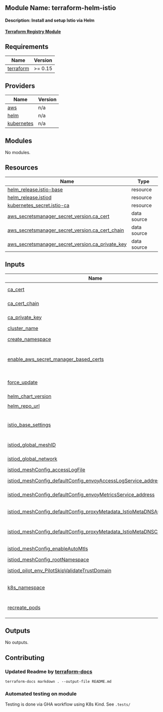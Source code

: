 ## Module Name: terraform-helm-istio
#### Description: Install and setup Istio via Helm
#### [Terraform Registry Module](https://registry.terraform.io/modules/sepulworld/istio/helm/latest)

<!-- BEGIN_TF_DOCS -->
## Requirements

| Name | Version |
|------|---------|
| <a name="requirement_terraform"></a> [terraform](#requirement\_terraform) | >= 0.15 |

## Providers

| Name | Version |
|------|---------|
| <a name="provider_aws"></a> [aws](#provider\_aws) | n/a |
| <a name="provider_helm"></a> [helm](#provider\_helm) | n/a |
| <a name="provider_kubernetes"></a> [kubernetes](#provider\_kubernetes) | n/a |

## Modules

No modules.

## Resources

| Name | Type |
|------|------|
| [helm_release.istio-base](https://registry.terraform.io/providers/hashicorp/helm/latest/docs/resources/release) | resource |
| [helm_release.istiod](https://registry.terraform.io/providers/hashicorp/helm/latest/docs/resources/release) | resource |
| [kubernetes_secret.istio-ca](https://registry.terraform.io/providers/hashicorp/kubernetes/latest/docs/resources/secret) | resource |
| [aws_secretsmanager_secret_version.ca_cert](https://registry.terraform.io/providers/hashicorp/aws/latest/docs/data-sources/secretsmanager_secret_version) | data source |
| [aws_secretsmanager_secret_version.ca_cert_chain](https://registry.terraform.io/providers/hashicorp/aws/latest/docs/data-sources/secretsmanager_secret_version) | data source |
| [aws_secretsmanager_secret_version.ca_private_key](https://registry.terraform.io/providers/hashicorp/aws/latest/docs/data-sources/secretsmanager_secret_version) | data source |

## Inputs

| Name | Description | Type | Default | Required |
|------|-------------|------|---------|:--------:|
| <a name="input_ca_cert"></a> [ca\_cert](#input\_ca\_cert) | the aws secret arn to use for the ca\_cert, required | `string` | `""` | no |
| <a name="input_ca_cert_chain"></a> [ca\_cert\_chain](#input\_ca\_cert\_chain) | the aws secret arn to use for the ca\_cert\_chain, required | `string` | `""` | no |
| <a name="input_ca_private_key"></a> [ca\_private\_key](#input\_ca\_private\_key) | the aws secret arn to use for ca\_private\_key, required | `string` | `""` | no |
| <a name="input_cluster_name"></a> [cluster\_name](#input\_cluster\_name) | k8s cluster name, required | `any` | n/a | yes |
| <a name="input_create_namespace"></a> [create\_namespace](#input\_create\_namespace) | Have helm\_resource create the namespace, default true | `bool` | `true` | no |
| <a name="input_enable_aws_secret_manager_based_certs"></a> [enable\_aws\_secret\_manager\_based\_certs](#input\_enable\_aws\_secret\_manager\_based\_certs) | If you would like to provide your own mTLS CA certs for istio to use, enable this flag and input AWS secret ARNs required | `bool` | `false` | no |
| <a name="input_force_update"></a> [force\_update](#input\_force\_update) | (Optional) Force resource update through delete/recreate if needed. Defaults to false | `bool` | `false` | no |
| <a name="input_helm_chart_version"></a> [helm\_chart\_version](#input\_helm\_chart\_version) | Version of the Helm chart | `string` | `"1.12.6"` | no |
| <a name="input_helm_repo_url"></a> [helm\_repo\_url](#input\_helm\_repo\_url) | Helm repository | `string` | `"https://istio-release.storage.googleapis.com/charts"` | no |
| <a name="input_istio_base_settings"></a> [istio\_base\_settings](#input\_istio\_base\_settings) | Additional settings which will be passed to the Helm chart values, yamldecode will be performed on the HCL | `map(any)` | `{}` | no |
| <a name="input_istiod_global_meshID"></a> [istiod\_global\_meshID](#input\_istiod\_global\_meshID) | Istio telementry mesh name, default mesh1 | `string` | `"mesh1"` | no |
| <a name="input_istiod_global_network"></a> [istiod\_global\_network](#input\_istiod\_global\_network) | Istio telementry network name, default network1 | `string` | `"network1"` | no |
| <a name="input_istiod_meshConfig_accessLogFile"></a> [istiod\_meshConfig\_accessLogFile](#input\_istiod\_meshConfig\_accessLogFile) | The mesh config access log file | `string` | `"/dev/stdout"` | no |
| <a name="input_istiod_meshConfig_defaultConfig_envoyAccessLogService_address"></a> [istiod\_meshConfig\_defaultConfig\_envoyAccessLogService\_address](#input\_istiod\_meshConfig\_defaultConfig\_envoyAccessLogService\_address) | The mesh default config envoy access log service address | `string` | `"gloo-mesh-agent.gloo-mesh:9977"` | no |
| <a name="input_istiod_meshConfig_defaultConfig_envoyMetricsService_address"></a> [istiod\_meshConfig\_defaultConfig\_envoyMetricsService\_address](#input\_istiod\_meshConfig\_defaultConfig\_envoyMetricsService\_address) | The mesh default config envoy metrics service address | `string` | `"gloo-mesh-agent.gloo-mesh:9977"` | no |
| <a name="input_istiod_meshConfig_defaultConfig_proxyMetadata_IstioMetaDNSAutoAllocate"></a> [istiod\_meshConfig\_defaultConfig\_proxyMetadata\_IstioMetaDNSAutoAllocate](#input\_istiod\_meshConfig\_defaultConfig\_proxyMetadata\_IstioMetaDNSAutoAllocate) | The mesh config default for ISTIO\_META\_DNS\_AUTO\_ALLOCATE, enable or disable, default 'true' | `string` | `"true"` | no |
| <a name="input_istiod_meshConfig_defaultConfig_proxyMetadata_IstioMetaDNSCapture"></a> [istiod\_meshConfig\_defaultConfig\_proxyMetadata\_IstioMetaDNSCapture](#input\_istiod\_meshConfig\_defaultConfig\_proxyMetadata\_IstioMetaDNSCapture) | The mesh config default for ISTIO\_META\_DNS\_CAPTURE, enable or disable, default 'true' | `string` | `"true"` | no |
| <a name="input_istiod_meshConfig_enableAutoMtls"></a> [istiod\_meshConfig\_enableAutoMtls](#input\_istiod\_meshConfig\_enableAutoMtls) | The mesh config enable automtls, default 'true' | `string` | `"true"` | no |
| <a name="input_istiod_meshConfig_rootNamespace"></a> [istiod\_meshConfig\_rootNamespace](#input\_istiod\_meshConfig\_rootNamespace) | The mesh config root namespace | `string` | `"istio-system"` | no |
| <a name="input_istiod_pilot_env_PilotSkipValidateTrustDomain"></a> [istiod\_pilot\_env\_PilotSkipValidateTrustDomain](#input\_istiod\_pilot\_env\_PilotSkipValidateTrustDomain) | Pilot skip validate trust domain flag, default 'true' | `string` | `"true"` | no |
| <a name="input_k8s_namespace"></a> [k8s\_namespace](#input\_k8s\_namespace) | The K8s namespace in which to install the Helm chart, default: 'istio-system' | `string` | `"istio-system"` | no |
| <a name="input_recreate_pods"></a> [recreate\_pods](#input\_recreate\_pods) | (Optional) Perform pods restart during upgrade/rollback. Defaults to false. | `bool` | `false` | no |

## Outputs

No outputs.
<!-- END_TF_DOCS -->


## Contributing

### Updated Readme by [terraform-docs](https://terraform-docs.io/user-guide/how-to/)

```
terraform-docs markdown . --output-file README.md
```

### Automated testing on module

Testing is done via GHA workflow using K8s Kind. See `.tests/`
